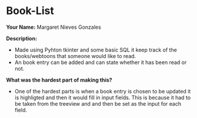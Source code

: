 # Book-List
**Your Name:** Margaret Nieves Gonzales

**Description:**

- Made using Pyhton tkinter and some basic SQL it keep track of the books/webtoons that someone would like to read.
- An book entry can be added and can state whether it has been read or not.

 **What was the hardest part of making this?**
-  One of the hardest parts is when a book entry is chosen to be updated it is highligted and then it would fill in input fields. This is because it had to be taken from the treeview and and then be set as the input for each field.
